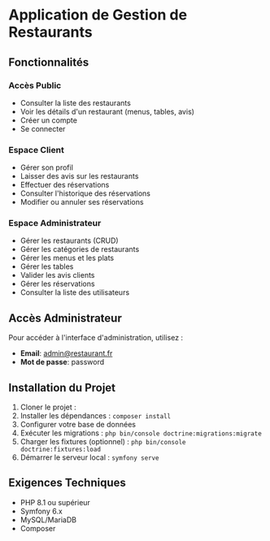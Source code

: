 # Application de Gestion de Restaurants

## Fonctionnalités

### Accès Public
- Consulter la liste des restaurants
- Voir les détails d'un restaurant (menus, tables, avis)
- Créer un compte
- Se connecter

### Espace Client
- Gérer son profil
- Laisser des avis sur les restaurants
- Effectuer des réservations
- Consulter l'historique des réservations
- Modifier ou annuler ses réservations

### Espace Administrateur
- Gérer les restaurants (CRUD)
- Gérer les catégories de restaurants
- Gérer les menus et les plats
- Gérer les tables
- Valider les avis clients
- Gérer les réservations
- Consulter la liste des utilisateurs

## Accès Administrateur
Pour accéder à l'interface d'administration, utilisez :
- **Email**: admin@restaurant.fr
- **Mot de passe**: password

## Installation du Projet

1. Cloner le projet :
2. Installer les dépendances : `composer install`
3. Configurer votre base de données
4. Exécuter les migrations : `php bin/console doctrine:migrations:migrate`
5. Charger les fixtures (optionnel) : `php bin/console doctrine:fixtures:load`
6. Démarrer le serveur local : `symfony serve`

## Exigences Techniques
- PHP 8.1 ou supérieur
- Symfony 6.x
- MySQL/MariaDB
- Composer
